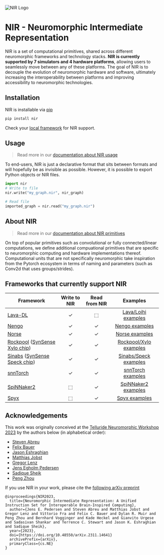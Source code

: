 <picture>
<source media="(prefers-color-scheme: dark)" srcset="https://github.com/neuromorphs/NIR/raw/main/docs/logo_dark.png">
<img alt="NIR Logo" src="https://github.com/neuromorphs/NIR/raw/main/docs/logo_light.png">
</picture>

# NIR - Neuromorphic Intermediate Representation

NIR is a set of computational primitives, shared across different neuromorphic frameworks and technology stacks.
**NIR is currently supported by 7 simulators and 4 hardware platforms**, allowing users to seamlessly move between any of these platforms.
The goal of NIR is to decouple the evolution of neuromorphic hardware and software, ultimately increasing the interoperability between platforms and improving accessibility to neuromorphic technologies.

## Installation
NIR is installable via [pip](https://pypi.org/)
```bash 
pip install nir
```

Check your [local framework](https://nnir.readthedocs.io/en/latest/support.html) for NIR support.

## Usage
> Read more in our [documentation about NIR usage](https://nnir.readthedocs.io/en/latest/usage.html)

To end-users, NIR is just a declarative format that sits between formats and will hopefully be as invisible as possible.
However, it is possible to export Python objects or NIR files.

```python
import nir
# Write to file
nir.write("my_graph.nir", nir_graph) 

# Read file
imported_graph = nir.read("my_graph.nir")
```

## About NIR
> Read more in our [documentation about NIR primitives](https://nnir.readthedocs.io/en/latest/primitives.html)

On top of popular primitives such as convolutional or fully connected/linear computations, we define additional compuational primitives that are specific to neuromorphic computing and hardware implementations thereof. 
Computational units that are not specifically neuromorphic take inspiration from the Pytorch ecosystem in terms of naming and parameters (such as Conv2d that uses groups/strides).


## Frameworks that currently support NIR

| **Framework** | **Write to NIR** | **Read from NIR** | **Examples** |
| --------------- | :--: | :--: | :------: |
| [Lava-DL](https://github.com/lava-nc/lava-dl) | ✓ | ⬚ | [Lava/Loihi examples](https://nnir.readthedocs.io/en/latest/examples/lava/nir-conversion.html) |
| [Nengo](https://nengo.ai) | ✓ | ✓ | [Nengo examples](https://nnir.readthedocs.io/en/latest/examples/nengo/nir-conversion.html) |
| [Norse](https://github.com/norse/norse) | ✓ | ✓ | [Norse examples](https://nnir.readthedocs.io/en/latest/examples/norse/nir-conversion.html) |
| [Rockpool](https://rockpool.ai) ([SynSense Xylo chip](https://www.synsense.ai/products/xylo/)) | ✓ | ✓ | [Rockpool/Xylo examples](https://nnir.readthedocs.io/en/latest/examples/rockpool/nir-conversion.html)
| [Sinabs](https://sinabs.readthedocs.io) ([SynSense Speck chip](https://www.synsense.ai/products/speck-2/)) | ✓ | ✓ | [Sinabs/Speck examples](https://nnir.readthedocs.io/en/latest/examples/sinabs/nir-conversion.html) |
| [snnTorch](https://github.com/jeshraghian/snntorch/) | ✓ | ✓ | [snnTorch examples](https://nnir.readthedocs.io/en/latest/examples/snntorch/nir-conversion.html) |
| [SpiNNaker2](https://spinncloud.com/portfolio/spinnaker2/) | ⬚ | ✓ | [SpiNNaker2 examples](https://nnir.readthedocs.io/en/latest/examples/spinnaker2/import.html) |
| [Spyx](https://github.com/kmheckel/spyx) | ⬚ | ✓ | [Spyx examples](https://nnir.readthedocs.io/en/latest/examples/spyx/conversion.html)


## Acknowledgements
This work was originally conceived at the [Telluride Neuromorphic Workshop 2023](tellurideneuromorphic.org) by the authors below (in alphabetical order):
* [Steven Abreu](https://github.com/stevenabreu7)
* [Felix Bauer](https://github.com/bauerfe)
* [Jason Eshraghian](https://github.com/jeshraghian)
* [Matthias Jobst](https://github.com/matjobst)
* [Gregor Lenz](https://github.com/biphasic)
* [Jens Egholm Pedersen](https://github.com/jegp)
* [Sadique Sheik](https://github.com/sheiksadique)
* [Peng Zhou](https://github.com/pengzhouzp)

If you use NIR in your work, please cite the [following arXiv preprint](https://arxiv.org/abs/2311.14641)

```
@inproceedings{NIR2023,
  title={Neuromorphic Intermediate Representation: A Unified Instruction Set for Interoperable Brain-Inspired Computing},
  author={Jens E. Pedersen and Steven Abreu and Matthias Jobst and Gregor Lenz and Vittorio Fra and Felix C. Bauer and Dylan R. Muir and Peng Zhou and Bernhard Vogginger and Kade Heckel and Gianvito Urgese and Sadasivan Shankar and Terrence C. Stewart and Jason K. Eshraghian and Sadique Sheik},
  year={2023},
  doi={https://doi.org/10.48550/arXiv.2311.14641}
  archivePrefix={arXiv},
  primaryClass={cs.NE}
}
```

